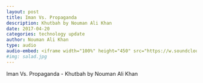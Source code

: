 ```yaml
---
layout: post
title: Iman Vs. Propaganda
description: Khutbah by Nouman Ali Khan
date: 2017-04-20
categories: technology update
author: Nouman Ali Khan
type: audio
audio-embed: <iframe width="100%" height="450" src="https://w.soundcloud.com/player/?url=https%3A//api.soundcloud.com/tracks/318879769&amp;auto_play=false&amp;hide_related=false&amp;show_comments=true&amp;show_user=true&amp;show_reposts=false&amp;visual=true"></iframe>
#img: salad.jpg
---
```

Iman Vs. Propaganda - Khutbah by Nouman Ali Khan